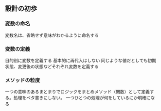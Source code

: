 ## 設計の初歩

### 変数の命名
変数名は、省略せず意味がわかるように命名する

### 変数の定義
目的別に変数を定義する
基本的に再代入はしない
同じような値だとしても初期状態、変更後の状態などそれぞれ変数を定義する

### メソッドの粒度
一つの意味のあるまとまりでロジックをまとめメソッド（関数）として定義する。処理をベタ書きにしない。
一つひとつの処理が何をしているにか明確になる
